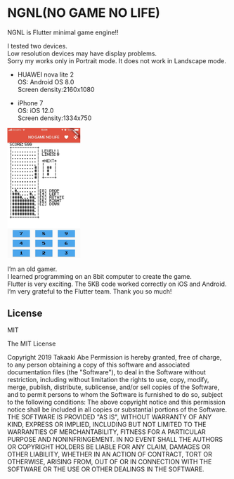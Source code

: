 # NGNL(NO GAME NO LIFE)

NGNL is Flutter minimal game engine!!  
  
I tested two devices.  
Low resolution devices may have display problems.  
Sorry my works only in Portrait mode. It does not work in Landscape mode.  

- HUAWEI nova lite 2  
OS: Android OS 8.0  
Screen density:2160x1080  

- iPhone 7  
OS: iOS 12.0  
Screen density:1334x750  

<img src="screenshot/ios.jpg" width="33%">

I’m an old gamer.  
I learned programming on an 8bit computer to create the game.  
Flutter is very exciting. The 5KB code worked correctly on iOS and Android.  
I’m very grateful to the Flutter team. Thank you so much!  

## License
MIT

The MIT License

Copyright 2019 Takaaki Abe
Permission is hereby granted, free of charge, to any person obtaining a copy of this software and associated documentation files (the "Software"), to deal in the Software without restriction, including without limitation the rights to use, copy, modify, merge, publish, distribute, sublicense, and/or sell copies of the Software, and to permit persons to whom the Software is furnished to do so, subject to the following conditions:
The above copyright notice and this permission notice shall be included in all copies or substantial portions of the Software.
THE SOFTWARE IS PROVIDED "AS IS", WITHOUT WARRANTY OF ANY KIND, EXPRESS OR IMPLIED, INCLUDING BUT NOT LIMITED TO THE WARRANTIES OF MERCHANTABILITY, FITNESS FOR A PARTICULAR PURPOSE AND NONINFRINGEMENT. IN NO EVENT SHALL THE AUTHORS OR COPYRIGHT HOLDERS BE LIABLE FOR ANY CLAIM, DAMAGES OR OTHER LIABILITY, WHETHER IN AN ACTION OF CONTRACT, TORT OR OTHERWISE, ARISING FROM, OUT OF OR IN CONNECTION WITH THE SOFTWARE OR THE USE OR OTHER DEALINGS IN THE SOFTWARE.
